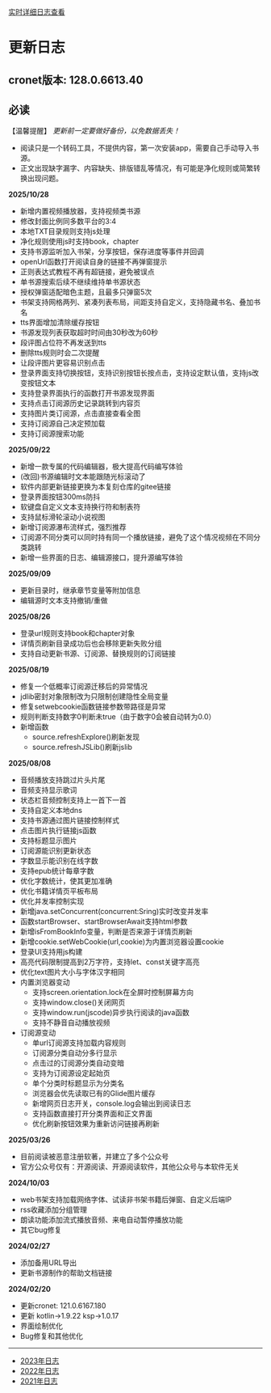 [实时详细日志查看](https://gitee.com/lyc486/legado/commits/main)
# 更新日志

## cronet版本: 128.0.6613.40

## **必读**
【温馨提醒】 *更新前一定要做好备份，以免数据丢失！*

* 阅读只是一个转码工具，不提供内容，第一次安装app，需要自己手动导入书源。
* 正文出现缺字漏字、内容缺失、排版错乱等情况，有可能是净化规则或简繁转换出现问题。

**2025/10/28**
- 新增内置视频播放器，支持视频类书源
- 修改封面比例同多数平台的3:4
- 本地TXT目录规则支持js处理
- 净化规则使用js时支持book，chapter
- 支持书源监听加入书架，分享按钮，保存进度等事件并回调
- openUrl函数打开阅读自身的链接不再弹窗提示
- 正则表达式教程不再有超链接，避免被误点
- 单书源搜索后续不继续维持单书源状态
- 授权弹窗适配暗色主题，且最多只弹窗5次
- 书架支持网格两列、紧凑列表布局，间距支持自定义，支持隐藏书名、叠加书名
- tts界面增加清除缓存按钮
- 书源发现列表获取超时时间由30秒改为60秒
- 段评图占位符不再发送到tts
- 删除tts规则时会二次提醒
- 让段评图片更容易识别点击
- 登录界面支持切换按钮，支持识别按钮长按点击，支持设定默认值，支持js改变按钮文本
- 支持登录界面执行的函数打开书源发现界面
- 支持点击订阅源历史记录跳转到内容页
- 支持图片类订阅源，点击直接查看全图
- 支持订阅源自己决定预加载
- 支持订阅源搜索功能

**2025/09/22**
* 新增一款专属的代码编辑器，极大提高代码编写体验
* (改回)书源编辑时文本能跟随光标滚动了
* 软件内部更新链接更换为本复刻仓库的gitee链接
* 登录界面按钮300ms防抖
* 软键盘自定义文本支持换行符和制表符
* 支持鼠标滑轮滚动小说视图
* 新增订阅源瀑布流样式，强烈推荐
* 订阅源不同分类可以同时持有同一个播放链接，避免了这个情况视频在不同分类跳转
* 新增一些界面的日志、编辑源接口，提升源编写体验

**2025/09/09**
* 更新目录时，继承章节变量等附加信息
* 编辑源时文本支持撤销/重做

**2025/08/26**
* 登录url规则支持book和chapter对象
* 详情页刷新目录成功后也会移除更新失败分组
* 支持自动更新书源、订阅源、替换规则的订阅链接

**2025/08/19**
* 修复一个低概率订阅源迁移后的异常情况
* jdlib密封对象限制改为只限制创建隐性全局变量
* 修复setwebcookie函数链接参数带路径是异常
* 规则判断支持数字0判断未true（由于数字0会被自动转为0.0）
* 新增函数
  - source.refreshExplore()刷新发现
  - source.refreshJSLib()刷新jslib

**2025/08/08**
* 音频播放支持跳过片头片尾
* 音频支持显示歌词
* 状态栏音频控制支持上一首下一首
* 支持自定义本地dns
* 支持书源通过图片链接控制样式
* 点击图片执行链接js函数
* 支持标题显示图片
* 订阅源能识别更新状态
* 字数显示能识别在线字数
* 支持epub统计每章字数
* 优化字数统计，使其更加准确
* 优化书籍详情页平板布局
* 优化并发率控制实现
* 新增java.setConcurrent(concurrent:Sring)实时改变并发率
* 函数startBrowser、startBrowserAwait支持html参数
* 新增isFromBookInfo变量，判断是否来源于详情页刷新
* 新增cookie.setWebCookie(url,cookie)为内置浏览器设置cookie
* 登录UI支持用js构建
* 高亮代码限制提高到2万字符，支持let、const关键字高亮
* 优化text图片大小与字体汉字相同
* 内置浏览器变动
  - 支持screen.orientation.lock在全屏时控制屏幕方向
  - 支持window.close()关闭网页
  - 支持window.run(jscode)异步执行阅读的java函数
  - 支持不静音自动播放视频
* 订阅源变动
  - 单url订阅源支持加载内容规则
  - 订阅源分类自动分多行显示
  - 点击过的订阅源分类自动变暗
  - 支持为订阅源设定起始页
  - 单个分类时标题显示为分类名
  - 浏览器会优先读取已有的Glide图片缓存
  - 新增网页日志开关，console.log会输出到阅读日志
  - 支持函数直接打开分类界面和正文界面
  - 优化刷新按钮效果为重新访问链接再刷新

**2025/03/26**
* 目前阅读被恶意注册软著，并建立了多个公众号
* 官方公众号仅有：开源阅读、开源阅读软件，其他公众号与本软件无关

**2024/10/03**
* web书架支持加载网络字体、试读非书架书籍后弹窗、自定义后端IP
* rss收藏添加分组管理
* 朗读功能添加流式播放音频、来电自动暂停播放功能
* 其它bug修复

**2024/02/27**
* 添加备用URL导出
* 更新书源制作的帮助文档链接

**2024/02/20**
* 更新cronet: 121.0.6167.180
* 更新 kotlin->1.9.22 ksp->1.0.17
* 界面绘制优化
* Bug修复和其他优化

----

* [2023年日志](https://github.com/gedoor/legado/blob/record2023/app/src/main/assets/updateLog.md)
* [2022年日志](https://github.com/gedoor/legado/blob/record2022/app/src/main/assets/updateLog.md)
* [2021年日志](https://github.com/gedoor/legado/blob/record2021/app/src/main/assets/updateLog.md)
